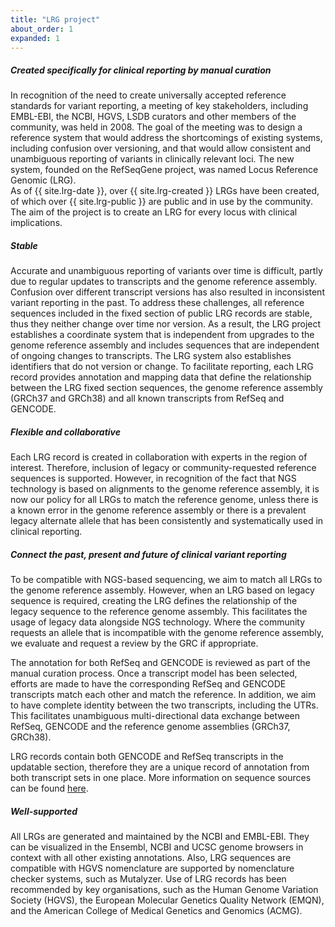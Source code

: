 ```yaml
---
title: "LRG project"
about_order: 1
expanded: 1
---
```


##### Created specifically for clinical reporting by manual curation
In recognition of the need to create universally accepted reference standards for variant reporting, a meeting of key stakeholders, including EMBL-EBI, the NCBI, HGVS, LSDB curators and other members of the community, was held in 2008. The goal of the meeting was to design a reference system that would address the shortcomings of existing systems, including confusion over versioning, and that would allow consistent and unambiguous reporting of variants in clinically relevant loci. The new system, founded on  the RefSeqGene project, was named Locus Reference Genomic (LRG).  
As of {{ site.lrg-date }}, over {{ site.lrg-created }} LRGs have been created, of which over {{ site.lrg-public }} are public and in use by the community. The aim of the project is to create an LRG for every locus with clinical implications.

<div class="margin-top-25"></div>

##### Stable
Accurate and unambiguous reporting of variants over time is difficult, partly due to regular updates to transcripts and the genome reference assembly. Confusion over different transcript versions has also resulted in inconsistent variant reporting in the past. To address these challenges, all reference sequences included in the fixed section of public LRG records are stable, thus they neither change over time nor version. As a result, the LRG project establishes a coordinate system that is independent from upgrades to the genome reference assembly and includes sequences that are independent of ongoing changes to transcripts. The LRG system also establishes identifiers that do not version or change. To facilitate reporting, each LRG record provides annotation and mapping data that define the relationship between the LRG fixed section sequences, the genome reference assembly (GRCh37 and GRCh38) and all known transcripts from RefSeq and GENCODE.

<div class="margin-top-25"></div>

##### Flexible and collaborative
Each LRG record is created in collaboration with experts in the region of interest. Therefore, inclusion of legacy or community-requested reference sequences is supported. However, in recognition of the fact that NGS technology is based on alignments to the genome reference assembly, it is now our policy for all LRGs to match the reference genome, unless there is a known error in the genome reference assembly or there is a prevalent legacy alternate allele that has been consistently and systematically used in clinical reporting.  

<div class="margin-top-25"></div>

##### Connect the past, present and future of clinical variant reporting
To be compatible with NGS-based sequencing, we aim to match all LRGs to the genome reference assembly. However, when an LRG based on legacy sequence is required, creating the LRG defines the relationship of the legacy sequence to the reference genome assembly. This facilitates the usage of legacy data alongside NGS technology. Where the community requests an allele that is incompatible with the genome reference assembly, we evaluate and request a review by the GRC if appropriate. 

The annotation for both RefSeq and GENCODE is reviewed as part of the manual curation process. Once a transcript model has been selected, efforts are made to have the corresponding RefSeq and GENCODE transcripts match each other and match the reference. In addition, we aim to have complete identity between the two transcripts, including the UTRs. This facilitates unambiguous multi-directional data exchange between RefSeq, GENCODE and the reference genome assemblies (GRCh37, GRCh38).

LRG records contain both GENCODE and RefSeq transcripts in the updatable section, therefore they are a unique record of annotation from both transcript sets in one place. More information on sequence sources can be found [here](/ref-seq-sources).

<div class="margin-top-25"></div>

##### Well-supported
All LRGs are generated and maintained by the NCBI and EMBL-EBI. They can be visualized in the Ensembl, NCBI and UCSC genome browsers in context with all other existing annotations. Also, LRG sequences are compatible with HGVS nomenclature are supported by nomenclature checker systems, such as Mutalyzer. Use of LRG records has been recommended  by key organisations, such as the Human Genome Variation Society (HGVS), the European Molecular Genetics Quality Network (EMQN), and the American College of Medical Genetics and Genomics (ACMG).
